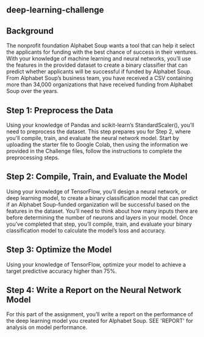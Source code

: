 ## deep-learning-challenge

Background
------------
The nonprofit foundation Alphabet Soup wants a tool that can help it select the applicants for funding with the best chance of success in their ventures. With your knowledge of machine learning and neural networks, you’ll use the features in the provided dataset to create a binary classifier that can predict whether applicants will be successful if funded by Alphabet Soup. From Alphabet Soup’s business team, you have received a CSV containing more than 34,000 organizations that have received funding from Alphabet Soup over the years.

Step 1: Preprocess the Data
------------
Using your knowledge of Pandas and scikit-learn’s StandardScaler(), you’ll need to preprocess the dataset. This step prepares you for Step 2, where you'll compile, train, and evaluate the neural network model. Start by uploading the starter file to Google Colab, then using the information we provided in the Challenge files, follow the instructions to complete the preprocessing steps.

Step 2: Compile, Train, and Evaluate the Model
------------
Using your knowledge of TensorFlow, you’ll design a neural network, or deep learning model, to create a binary classification model that can predict if an Alphabet Soup-funded organization will be successful based on the features in the dataset. You’ll need to think about how many inputs there are before determining the number of neurons and layers in your model. Once you’ve completed that step, you’ll compile, train, and evaluate your binary classification model to calculate the model’s loss and accuracy.

Step 3: Optimize the Model
------------
Using your knowledge of TensorFlow, optimize your model to achieve a target predictive accuracy higher than 75%.

Step 4: Write a Report on the Neural Network Model
------------
For this part of the assignment, you’ll write a report on the performance of the deep learning model you created for Alphabet Soup.
SEE 'REPORT' for analysis on model performance.